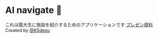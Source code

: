 
# AI navigate 🚀
これは龍大生に施設を紹介するためのアプリケーションです
[プレゼン資料](https://www.canva.com/design/DAGSDZa7uJE/mru4AryqFJLH23RWO6v2fQ/edit?utm_content=DAGSDZa7uJE&utm_campaign=designshare&utm_medium=link2&utm_source=sharebutton)
Created by [@K5desu](https://github.com/K5desu)
